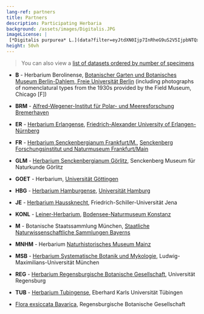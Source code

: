 ```yaml
---
lang-ref: partners
title: Partners
description: Participating Herbaria
background: /assets/images/Digitalis.JPG
imageLicense: |
 [*Digitalis purpurea* L.](data?filter=eyJtdXN0Ijp7InRheG9uS2V5IjpbNTQxNDk5NV19fQ); photo by [Wolf-Henning Kusber](https://www.bgbm.org/en/staff/wolf-henning-kusber)
height: 50vh
---
```


> You can also view a [list of datasets ordered by number of specimens](data?view=DATASETS)

* **B** - Herbarium Berolinense, [Botanischer Garten und Botanisches Museum Berlin-Dahlem, Freie Universität Berlin](https://www.gbif.org/publisher/57254bd0-8256-11d8-b7ed-b8a03c50a862) (including photographs of nomenclatural types from the 1930s provided by the Field Museum, Chicago [F])

* **BRM** - [Alfred-Wegener-Institut für Polar- und Meeresforschung Bremerhaven](https://www.gbif.org/publisher/497688a0-59d6-11db-893e-b8a03c50a862)

* **ER** - [Herbarium Erlangense](https://www.gbif.org/dataset/ec81f6d4-e92f-480c-a73a-a4b71ba435cc), [Friedrich-Alexander University of Erlangen-Nürnberg](https://www.gbif.org/publisher/833f0d81-717d-4f11-95b0-0f738545adad)

* **FR** - [Herbarium Senckenbergianum Frankfurt/M.](https://www.gbif.org/dataset/966426ce-f762-11e1-a439-00145eb45e9a), [Senckenberg Forschungsinstitut und Naturmuseum Frankfurt/Main](https://www.gbif.org/publisher/c76cf030-2a95-11da-9cc1-b8a03c50a862)

* **GLM** - [Herbarium Senckenbergianum Görlitz](https://www.gbif.org/dataset/857cea12-f762-11e1-a439-00145eb45e9a), Senckenberg Museum für Naturkunde Görlitz

* **GOET** - Herbarium, [Universität Göttingen](https://www.gbif.org/publisher/59c81290-df0e-11d8-b22e-b8a03c50a862)

* **HBG** - [Herbarium Hamburgense](https://www.gbif.org/dataset/85c667c8-f762-11e1-a439-00145eb45e9a), [Universität Hamburg](https://www.gbif.org/publisher/f739aef0-8a5b-11d9-bc8d-b8a03c50a862)

* **JE** - [Herbarium Haussknecht](https://www.gbif.org/dataset/ee0e7875-8fbc-4cd8-a6a8-65f4a871e2ea), Friedrich-Schiller-Universität Jena

* **KONL** - [Leiner-Herbarium](https://www.gbif.org/dataset/81332e30-f762-11e1-a439-00145eb45e9a), [Bodensee-Naturmuseum Konstanz](https://www.gbif.org/publisher/bfb257e0-b415-11da-967e-b8a03c50a862)

* **M** - Botanische Staatssammlung München, [Staatliche Naturwissenschaftliche Sammlungen Bayerns](https://www.gbif.org/publisher/0674aea0-a7e1-11d8-9534-b8a03c50a862)

* **MNHM** - Herbarium [Naturhistorisches Museum Mainz](https://www.gbif.org/publisher/33aecde5-7e13-4272-9cb7-f4f3b0eb820c)

* **MSB** - [Herbarium Systematische Botanik und Mykologie](https://www.gbif.org/dataset/7b9c52da-f762-11e1-a439-00145eb45e9a), Ludwig-Maximilians-Universität München

* **REG** - [Herbarium Regensburgische Botanische Gesellschaft](https://www.gbif.org/dataset/02d03809-ca95-40a8-8767-3af423d1b5af), Universität Regensburg

* **TUB** - [Herbarium Tubingense](https://www.gbif.org/dataset/ab1de8e9-8a18-4ffe-b2c6-e13ffbec3e7e), Eberhard Karls Universität Tübingen

* [Flora exsiccata Bavarica](https://www.gbif.org/dataset/856f13d8-f762-11e1-a439-00145eb45e9a), Regensburgische Botanische Gesellschaft

